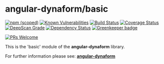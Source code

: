 # angular-dynaform/basic

[![npm (scoped)](https://img.shields.io/npm/v/@angular-dynaform/basic.svg?colorB=007ec6)](https://www.npmjs.com/package/%40angular-dynaform%2Fbasic)
[![Known Vulnerabilities](https://snyk.io/test/github/gms1/angular-dynaform/badge.svg)](https://snyk.io/test/github/gms1/angular-dynaform)
[![Build Status](https://api.travis-ci.org/gms1/angular-dynaform.svg?branch=master)](https://travis-ci.org/gms1/angular-dynaform)
[![Coverage Status](https://img.shields.io/coveralls/github/gms1/angular-dynaform/master.svg)](https://coveralls.io/github/gms1/angular-dynaform?branch=master)
[![DeepScan Grade](https://deepscan.io/api/projects/698/branches/1106/badge/grade.svg)](https://deepscan.io/dashboard/#view=project&pid=698&bid=1106)
[![Dependency Status](https://david-dm.org/gms1/angular-dynaform.svg)](https://david-dm.org/gms1/angular-dynaform)
[![Greenkeeper badge](https://badges.greenkeeper.io/gms1/angular-dynaform.svg)](https://greenkeeper.io/)


[![PRs Welcome](https://img.shields.io/badge/PRs-welcome-brightgreen.svg?style=flat-square)](http://makeapullrequest.com)


This is the 'basic' module of the **angular-dynaform** library.

For further information please see:
[**angular-dynaform**](https://github.com/gms1/angular-dynaform/)
